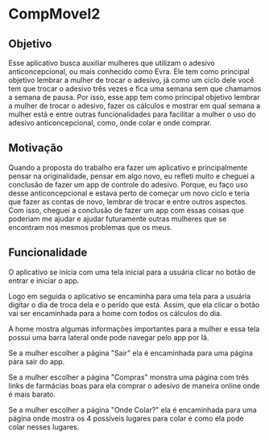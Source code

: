 # CompMovel2

## Objetivo

Esse aplicativo busca auxiliar mulheres que utilizam o adesivo anticoncepcional, ou mais conhecido como Evra. Ele tem como principal objetivo lembrar a mulher de trocar o adesivo, já como um ciclo dele você tem que trocar o adesivo três vezes e fica uma semana sem que chamamos a semana de pausa. Por isso, esse app tem como principal objetivo lembrar a mulher de trocar o adesivo, fazer os cálculos e mostrar em qual semana a mulher está e entre outras funcionalidades para facilitar a mulher o uso do adesivo anticoncepcional, como, onde colar e onde comprar.

## Motivação

Quando a proposta do trabalho era fazer um aplicativo e principalmente pensar na originalidade, pensar em algo novo, eu refleti muito e cheguei a conclusão de fazer um app de controle do adesivo. Porque, eu faço uso desse anticoncepcional e estava perto de começar um novo ciclo e teria que fazer as contas de novo, lembrar de trocar e entre outros aspectos. Com isso, cheguei a conclusão de fazer um app com essas coisas que poderiam me ajudar e ajudar futuramente outras mulheres que se encontram nos mesmos problemas que os meus.

## Funcionalidade 

O aplicativo se inícia com uma tela inicial para a usuária clicar no botão de entrar e iniciar o app.



Logo em seguida o aplicativo se encaminha para uma tela para a usuária digitar o dia de troca dela e o perído que está. Assim, que ela clicar o botão vai ser encaminhada para a home com todos os cálculos do dia.



A home mostra algumas informações importantes para a mulher e essa tela possui uma barra lateral onde pode navegar pelo app por lá.



Se a mulher escolher a página "Sair" ela é encaminhada para uma página para sair do app.


Se a mulher escolher a página "Compras" monstra uma página com três links de farmácias boas para ela comprar o adesivo de maneira online onde é mais barato.



Se a mulher escolher a página "Onde Colar?" ela é encaminhada para uma página onde mostra os 4 possíveis lugares para colar e como ela pode colar nesses lugares.
